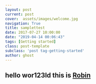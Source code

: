 ```yaml
---
layout: post
current: post
cover:  assets/images/welcome.jpg
navigation: True
title: samplettest
date: 2017-07-27 10:00:00
date: "2019-04-14 00:06:43"
tags: [Getting started]
class: post-template
subclass: 'post tag-getting-started'
author: ghost
---
```


## hello wor123ld this is [Robin](sample)
